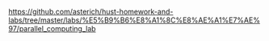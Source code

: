 https://github.com/asterich/hust-homework-and-labs/tree/master/labs/%E5%B9%B6%E8%A1%8C%E8%AE%A1%E7%AE%97/parallel_computing_lab